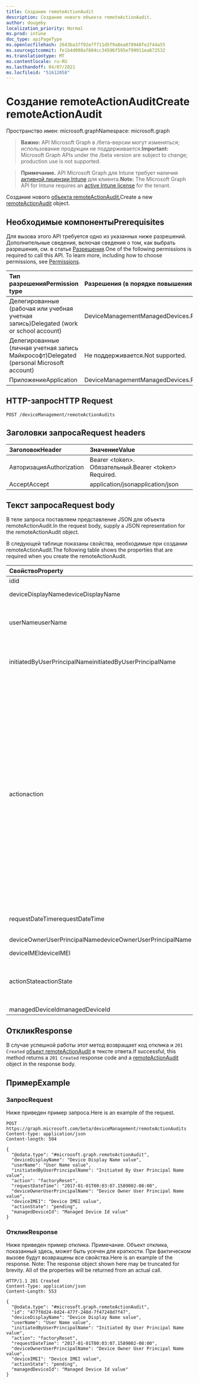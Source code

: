 ```yaml
---
title: Создание remoteActionAudit
description: Создание нового объекта remoteActionAudit.
author: dougeby
localization_priority: Normal
ms.prod: intune
doc_type: apiPageType
ms.openlocfilehash: 2643ba37f92e7ff11d5f9a8ea070948fe2f44a55
ms.sourcegitcommit: fe1b4d098af604cc34596f595e799911ea672532
ms.translationtype: MT
ms.contentlocale: ru-RU
ms.lasthandoff: 04/07/2021
ms.locfileid: "51612058"
---
```

# <a name="create-remoteactionaudit"></a><span data-ttu-id="f1f87-103">Создание remoteActionAudit</span><span class="sxs-lookup"><span data-stu-id="f1f87-103">Create remoteActionAudit</span></span>

<span data-ttu-id="f1f87-104">Пространство имен: microsoft.graph</span><span class="sxs-lookup"><span data-stu-id="f1f87-104">Namespace: microsoft.graph</span></span>

> <span data-ttu-id="f1f87-105">**Важно:** API Microsoft Graph в /бета-версии могут изменяться; использование продукции не поддерживается.</span><span class="sxs-lookup"><span data-stu-id="f1f87-105">**Important:** Microsoft Graph APIs under the /beta version are subject to change; production use is not supported.</span></span>

> <span data-ttu-id="f1f87-106">**Примечание.** API Microsoft Graph для Intune требует наличия [активной лицензии Intune](https://go.microsoft.com/fwlink/?linkid=839381) для клиента.</span><span class="sxs-lookup"><span data-stu-id="f1f87-106">**Note:** The Microsoft Graph API for Intune requires an [active Intune license](https://go.microsoft.com/fwlink/?linkid=839381) for the tenant.</span></span>

<span data-ttu-id="f1f87-107">Создание нового [объекта remoteActionAudit.](../resources/intune-devices-remoteactionaudit.md)</span><span class="sxs-lookup"><span data-stu-id="f1f87-107">Create a new [remoteActionAudit](../resources/intune-devices-remoteactionaudit.md) object.</span></span>

## <a name="prerequisites"></a><span data-ttu-id="f1f87-108">Необходимые компоненты</span><span class="sxs-lookup"><span data-stu-id="f1f87-108">Prerequisites</span></span>
<span data-ttu-id="f1f87-p101">Для вызова этого API требуется одно из указанных ниже разрешений. Дополнительные сведения, включая сведения о том, как выбрать разрешения, см. в статье [Разрешения](/graph/permissions-reference).</span><span class="sxs-lookup"><span data-stu-id="f1f87-p101">One of the following permissions is required to call this API. To learn more, including how to choose permissions, see [Permissions](/graph/permissions-reference).</span></span>

|<span data-ttu-id="f1f87-111">Тип разрешения</span><span class="sxs-lookup"><span data-stu-id="f1f87-111">Permission type</span></span>|<span data-ttu-id="f1f87-112">Разрешения (в порядке повышения привилегий)</span><span class="sxs-lookup"><span data-stu-id="f1f87-112">Permissions (from least to most privileged)</span></span>|
|:---|:---|
|<span data-ttu-id="f1f87-113">Делегированные (рабочая или учебная учетная запись)</span><span class="sxs-lookup"><span data-stu-id="f1f87-113">Delegated (work or school account)</span></span>|<span data-ttu-id="f1f87-114">DeviceManagementManagedDevices.ReadWrite.All</span><span class="sxs-lookup"><span data-stu-id="f1f87-114">DeviceManagementManagedDevices.ReadWrite.All</span></span>|
|<span data-ttu-id="f1f87-115">Делегированные (личная учетная запись Майкрософт)</span><span class="sxs-lookup"><span data-stu-id="f1f87-115">Delegated (personal Microsoft account)</span></span>|<span data-ttu-id="f1f87-116">Не поддерживается.</span><span class="sxs-lookup"><span data-stu-id="f1f87-116">Not supported.</span></span>|
|<span data-ttu-id="f1f87-117">Приложение</span><span class="sxs-lookup"><span data-stu-id="f1f87-117">Application</span></span>|<span data-ttu-id="f1f87-118">DeviceManagementManagedDevices.ReadWrite.All</span><span class="sxs-lookup"><span data-stu-id="f1f87-118">DeviceManagementManagedDevices.ReadWrite.All</span></span>|

## <a name="http-request"></a><span data-ttu-id="f1f87-119">HTTP-запрос</span><span class="sxs-lookup"><span data-stu-id="f1f87-119">HTTP Request</span></span>
<!-- {
  "blockType": "ignored"
}
-->
``` http
POST /deviceManagement/remoteActionAudits
```

## <a name="request-headers"></a><span data-ttu-id="f1f87-120">Заголовки запроса</span><span class="sxs-lookup"><span data-stu-id="f1f87-120">Request headers</span></span>
|<span data-ttu-id="f1f87-121">Заголовок</span><span class="sxs-lookup"><span data-stu-id="f1f87-121">Header</span></span>|<span data-ttu-id="f1f87-122">Значение</span><span class="sxs-lookup"><span data-stu-id="f1f87-122">Value</span></span>|
|:---|:---|
|<span data-ttu-id="f1f87-123">Авторизация</span><span class="sxs-lookup"><span data-stu-id="f1f87-123">Authorization</span></span>|<span data-ttu-id="f1f87-124">Bearer &lt;token&gt;. Обязательный.</span><span class="sxs-lookup"><span data-stu-id="f1f87-124">Bearer &lt;token&gt; Required.</span></span>|
|<span data-ttu-id="f1f87-125">Accept</span><span class="sxs-lookup"><span data-stu-id="f1f87-125">Accept</span></span>|<span data-ttu-id="f1f87-126">application/json</span><span class="sxs-lookup"><span data-stu-id="f1f87-126">application/json</span></span>|

## <a name="request-body"></a><span data-ttu-id="f1f87-127">Текст запроса</span><span class="sxs-lookup"><span data-stu-id="f1f87-127">Request body</span></span>
<span data-ttu-id="f1f87-128">В теле запроса поставляем представление JSON для объекта remoteActionAudit.</span><span class="sxs-lookup"><span data-stu-id="f1f87-128">In the request body, supply a JSON representation for the remoteActionAudit object.</span></span>

<span data-ttu-id="f1f87-129">В следующей таблице показаны свойства, необходимые при создании remoteActionAudit.</span><span class="sxs-lookup"><span data-stu-id="f1f87-129">The following table shows the properties that are required when you create the remoteActionAudit.</span></span>

|<span data-ttu-id="f1f87-130">Свойство</span><span class="sxs-lookup"><span data-stu-id="f1f87-130">Property</span></span>|<span data-ttu-id="f1f87-131">Тип</span><span class="sxs-lookup"><span data-stu-id="f1f87-131">Type</span></span>|<span data-ttu-id="f1f87-132">Описание</span><span class="sxs-lookup"><span data-stu-id="f1f87-132">Description</span></span>|
|:---|:---|:---|
|<span data-ttu-id="f1f87-133">id</span><span class="sxs-lookup"><span data-stu-id="f1f87-133">id</span></span>|<span data-ttu-id="f1f87-134">String</span><span class="sxs-lookup"><span data-stu-id="f1f87-134">String</span></span>|<span data-ttu-id="f1f87-135">Report Id.</span><span class="sxs-lookup"><span data-stu-id="f1f87-135">Report Id.</span></span>|
|<span data-ttu-id="f1f87-136">deviceDisplayName</span><span class="sxs-lookup"><span data-stu-id="f1f87-136">deviceDisplayName</span></span>|<span data-ttu-id="f1f87-137">String</span><span class="sxs-lookup"><span data-stu-id="f1f87-137">String</span></span>|<span data-ttu-id="f1f87-138">Имя устройства Intune.</span><span class="sxs-lookup"><span data-stu-id="f1f87-138">Intune device name.</span></span>|
|<span data-ttu-id="f1f87-139">userName</span><span class="sxs-lookup"><span data-stu-id="f1f87-139">userName</span></span>|<span data-ttu-id="f1f87-140">String</span><span class="sxs-lookup"><span data-stu-id="f1f87-140">String</span></span>|<span data-ttu-id="f1f87-141">\[deprecated \] Please use InitiatedByUserPrincipalName instead.</span><span class="sxs-lookup"><span data-stu-id="f1f87-141">\[deprecated\] Please use InitiatedByUserPrincipalName instead.</span></span>|
|<span data-ttu-id="f1f87-142">initiatedByUserPrincipalName</span><span class="sxs-lookup"><span data-stu-id="f1f87-142">initiatedByUserPrincipalName</span></span>|<span data-ttu-id="f1f87-143">String</span><span class="sxs-lookup"><span data-stu-id="f1f87-143">String</span></span>|<span data-ttu-id="f1f87-144">Пользователь, который инициировал действие устройства, формат upN.</span><span class="sxs-lookup"><span data-stu-id="f1f87-144">User who initiated the device action, format is UPN.</span></span>|
|<span data-ttu-id="f1f87-145">action</span><span class="sxs-lookup"><span data-stu-id="f1f87-145">action</span></span>|[<span data-ttu-id="f1f87-146">remoteAction</span><span class="sxs-lookup"><span data-stu-id="f1f87-146">remoteAction</span></span>](../resources/intune-devices-remoteaction.md)|<span data-ttu-id="f1f87-147">Имя действия.</span><span class="sxs-lookup"><span data-stu-id="f1f87-147">The action name.</span></span> <span data-ttu-id="f1f87-148">Возможные значения: `unknown` `factoryReset` , , `removeCompanyData` `resetPasscode` `remoteLock` `enableLostMode` `disableLostMode` `locateDevice` `rebootNow` `recoverPasscode` `cleanWindowsDevice` `logoutSharedAppleDeviceActiveUser` , `quickScan` `fullScan` `windowsDefenderUpdateSignatures` `factoryResetKeepEnrollmentData` `updateDeviceAccount` `automaticRedeployment` `shutDown` `rotateBitLockerKeys` `rotateFileVaultKey` `getFileVaultKey` `setDeviceName` .</span><span class="sxs-lookup"><span data-stu-id="f1f87-148">Possible values are: `unknown`, `factoryReset`, `removeCompanyData`, `resetPasscode`, `remoteLock`, `enableLostMode`, `disableLostMode`, `locateDevice`, `rebootNow`, `recoverPasscode`, `cleanWindowsDevice`, `logoutSharedAppleDeviceActiveUser`, `quickScan`, `fullScan`, `windowsDefenderUpdateSignatures`, `factoryResetKeepEnrollmentData`, `updateDeviceAccount`, `automaticRedeployment`, `shutDown`, `rotateBitLockerKeys`, `rotateFileVaultKey`, `getFileVaultKey`, `setDeviceName`.</span></span>|
|<span data-ttu-id="f1f87-149">requestDateTime</span><span class="sxs-lookup"><span data-stu-id="f1f87-149">requestDateTime</span></span>|<span data-ttu-id="f1f87-150">DateTimeOffset</span><span class="sxs-lookup"><span data-stu-id="f1f87-150">DateTimeOffset</span></span>|<span data-ttu-id="f1f87-151">Время, когда действие было выдано, дано в UTC.</span><span class="sxs-lookup"><span data-stu-id="f1f87-151">Time when the action was issued, given in UTC.</span></span>|
|<span data-ttu-id="f1f87-152">deviceOwnerUserPrincipalName</span><span class="sxs-lookup"><span data-stu-id="f1f87-152">deviceOwnerUserPrincipalName</span></span>|<span data-ttu-id="f1f87-153">String</span><span class="sxs-lookup"><span data-stu-id="f1f87-153">String</span></span>|<span data-ttu-id="f1f87-154">Upn владельца устройства.</span><span class="sxs-lookup"><span data-stu-id="f1f87-154">Upn of the device owner.</span></span>|
|<span data-ttu-id="f1f87-155">deviceIMEI</span><span class="sxs-lookup"><span data-stu-id="f1f87-155">deviceIMEI</span></span>|<span data-ttu-id="f1f87-156">String</span><span class="sxs-lookup"><span data-stu-id="f1f87-156">String</span></span>|<span data-ttu-id="f1f87-157">IMEI устройства.</span><span class="sxs-lookup"><span data-stu-id="f1f87-157">IMEI of the device.</span></span>|
|<span data-ttu-id="f1f87-158">actionState</span><span class="sxs-lookup"><span data-stu-id="f1f87-158">actionState</span></span>|[<span data-ttu-id="f1f87-159">actionState</span><span class="sxs-lookup"><span data-stu-id="f1f87-159">actionState</span></span>](../resources/intune-devices-actionstate.md)|<span data-ttu-id="f1f87-160">Состояние действия.</span><span class="sxs-lookup"><span data-stu-id="f1f87-160">Action state.</span></span> <span data-ttu-id="f1f87-161">Возможные значения: `none`, `pending`, `canceled`, `active`, `done`, `failed`, `notSupported`.</span><span class="sxs-lookup"><span data-stu-id="f1f87-161">Possible values are: `none`, `pending`, `canceled`, `active`, `done`, `failed`, `notSupported`.</span></span>|
|<span data-ttu-id="f1f87-162">managedDeviceId</span><span class="sxs-lookup"><span data-stu-id="f1f87-162">managedDeviceId</span></span>|<span data-ttu-id="f1f87-163">String</span><span class="sxs-lookup"><span data-stu-id="f1f87-163">String</span></span>|<span data-ttu-id="f1f87-164">Цель действия.</span><span class="sxs-lookup"><span data-stu-id="f1f87-164">Action target.</span></span>|



## <a name="response"></a><span data-ttu-id="f1f87-165">Отклик</span><span class="sxs-lookup"><span data-stu-id="f1f87-165">Response</span></span>
<span data-ttu-id="f1f87-166">В случае успешной работы этот метод возвращает код отклика и `201 Created` [объект remoteActionAudit](../resources/intune-devices-remoteactionaudit.md) в тексте ответа.</span><span class="sxs-lookup"><span data-stu-id="f1f87-166">If successful, this method returns a `201 Created` response code and a [remoteActionAudit](../resources/intune-devices-remoteactionaudit.md) object in the response body.</span></span>

## <a name="example"></a><span data-ttu-id="f1f87-167">Пример</span><span class="sxs-lookup"><span data-stu-id="f1f87-167">Example</span></span>

### <a name="request"></a><span data-ttu-id="f1f87-168">Запрос</span><span class="sxs-lookup"><span data-stu-id="f1f87-168">Request</span></span>
<span data-ttu-id="f1f87-169">Ниже приведен пример запроса.</span><span class="sxs-lookup"><span data-stu-id="f1f87-169">Here is an example of the request.</span></span>
``` http
POST https://graph.microsoft.com/beta/deviceManagement/remoteActionAudits
Content-type: application/json
Content-length: 504

{
  "@odata.type": "#microsoft.graph.remoteActionAudit",
  "deviceDisplayName": "Device Display Name value",
  "userName": "User Name value",
  "initiatedByUserPrincipalName": "Initiated By User Principal Name value",
  "action": "factoryReset",
  "requestDateTime": "2017-01-01T00:03:07.1589002-08:00",
  "deviceOwnerUserPrincipalName": "Device Owner User Principal Name value",
  "deviceIMEI": "Device IMEI value",
  "actionState": "pending",
  "managedDeviceId": "Managed Device Id value"
}
```

### <a name="response"></a><span data-ttu-id="f1f87-170">Отклик</span><span class="sxs-lookup"><span data-stu-id="f1f87-170">Response</span></span>
<span data-ttu-id="f1f87-p104">Ниже приведен пример отклика. Примечание. Объект отклика, показанный здесь, может быть усечен для краткости. При фактическом вызове будут возвращены все свойства.</span><span class="sxs-lookup"><span data-stu-id="f1f87-p104">Here is an example of the response. Note: The response object shown here may be truncated for brevity. All of the properties will be returned from an actual call.</span></span>
``` http
HTTP/1.1 201 Created
Content-Type: application/json
Content-Length: 553

{
  "@odata.type": "#microsoft.graph.remoteActionAudit",
  "id": "477f8d24-8d24-477f-248d-7f47248d7f47",
  "deviceDisplayName": "Device Display Name value",
  "userName": "User Name value",
  "initiatedByUserPrincipalName": "Initiated By User Principal Name value",
  "action": "factoryReset",
  "requestDateTime": "2017-01-01T00:03:07.1589002-08:00",
  "deviceOwnerUserPrincipalName": "Device Owner User Principal Name value",
  "deviceIMEI": "Device IMEI value",
  "actionState": "pending",
  "managedDeviceId": "Managed Device Id value"
}
```




